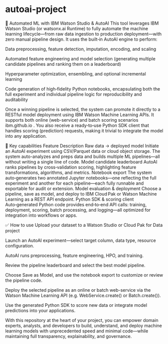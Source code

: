 # autoai-project
🚀 Automated ML with IBM Watson Studio & AutoAI
This tool leverages IBM Watson Studio (or watsonx.ai Runtime) to fully automate the machine learning lifecycle—from raw data ingestion to production deployment—with zero manual pipeline design. It uses the built‑in AutoAI engine to perform:

Data preprocessing, feature detection, imputation, encoding, and scaling

Automated feature engineering and model selection (generating multiple candidate pipelines and ranking them on a leaderboard)

Hyperparameter optimization, ensembling, and optional incremental learning

Code generation of high‑fidelity Python notebooks, encapsulating both the full experiment and individual pipeline logic for reproducibility and auditability 


Once a winning pipeline is selected, the system can promote it directly to a RESTful model deployment using IBM Watson Machine Learning APIs. It supports both online (web-service) and batch scoring scenarios 
ibm.github.io
. You also receive a ready‑to‑use Python SDK client that handles scoring (prediction) requests, making it trivial to integrate the model into any application.

🔧 Key capabilities
Feature	Description
Raw data → deployed model	Initiate an AutoAI experiment using CSV/Parquet data or cloud object storage. The system auto-analyzes and preps data and builds multiple ML pipelines—all without writing a single line of code.
Model candidate leaderboard	AutoAI ranks pipelines by cross‑validation scoring, highlighting feature transformations, algorithms, and metrics.
Notebook export	The system auto‑generates two annotated Jupyter notebooks—one reflecting the full experiment and another for each pipeline—each fully runnable and exportable for audit or extension.
Model evaluation & deployment	Choose a pipeline, save as model, and deploy to IBM Cloud Pak or Watson Machine Learning as a REST API endpoint.
Python SDK & scoring client	Auto‑generated Python code provides end‑to‑end API calls: training, deployment, scoring, batch processing, and logging—all optimized for integration into workflows or apps.

✅ How to use
Upload your dataset to a Watson Studio or Cloud Pak for Data project 

Launch an AutoAI experiment—select target column, data type, resource configuration.

AutoAI runs preprocessing, feature engineering, HPO, and training.

Review the pipeline leaderboard and select the best model pipeline.

Choose Save as Model, and use the notebook export to customize or review the pipeline code.

Deploy the selected pipeline as an online or batch web-service via the Watson Machine Learning API (e.g. WebService.create() or Batch.create()).

Use the generated Python SDK to score new data or integrate model predictions into your applications.

With this repository at the heart of your project, you can empower domain experts, analysts, and developers to build, understand, and deploy machine learning models with unprecedented speed and minimal code—while maintaining full transparency, explainability, and governance.









